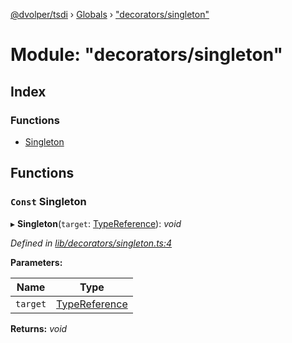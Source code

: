 [@dvolper/tsdi](../README.md) › [Globals](../globals.md) › ["decorators/singleton"](_decorators_singleton_.md)

# Module: "decorators/singleton"

## Index

### Functions

* [Singleton](_decorators_singleton_.md#const-singleton)

## Functions

### `Const` Singleton

▸ **Singleton**(`target`: [TypeReference](../interfaces/_type_reference_.typereference.md)): *void*

*Defined in [lib/decorators/singleton.ts:4](https://github.com/DavidVollmers/typescript-dependency-injection/blob/7e05792/packages/tsdi/lib/decorators/singleton.ts#L4)*

**Parameters:**

Name | Type |
------ | ------ |
`target` | [TypeReference](../interfaces/_type_reference_.typereference.md) |

**Returns:** *void*
